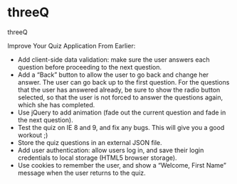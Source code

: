 threeQ
======

threeQ

Improve Your Quiz Application From Earlier:
 -  Add client-side data validation: make sure the user answers each question before proceeding to the next question.
 -  Add a “Back” button to allow the user to go back and change her answer. The user can go back up to the first question. For the questions that the user has answered already, be sure to show the radio button selected, so that the user is not forced to answer the questions again, which she has completed.
 -  Use jQuery to add animation (fade out the current question and fade in the next question).
 -  Test the quiz on IE 8 and 9, and fix any bugs. This will give you a good workout ;)
 -  Store the quiz questions in an external JSON file.
 -  Add user authentication: allow users log in, and save their login credentials to local storage (HTML5 browser storage).
 -  Use cookies to remember the user, and show a “Welcome, First Name” message when the user returns to the quiz. 